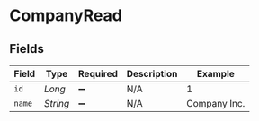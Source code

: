 # CompanyRead


## Fields

| Field              | Type               | Required           | Description        | Example            |
| ------------------ | ------------------ | ------------------ | ------------------ | ------------------ |
| `id`               | *Long*             | :heavy_minus_sign: | N/A                | 1                  |
| `name`             | *String*           | :heavy_minus_sign: | N/A                | Company Inc.       |